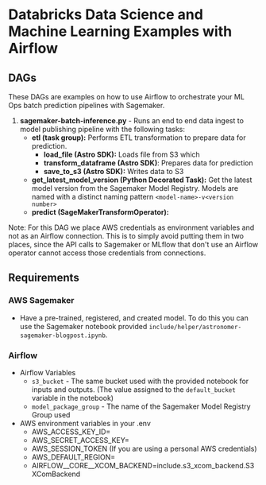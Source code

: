 # Databricks Data Science and Machine Learning Examples with Airflow

## DAGs
These DAGs are examples on how to use Airflow to orchestrate your ML Ops batch prediction pipelines with Sagemaker.

1. **sagemaker-batch-inference.py** - Runs an end to end data ingest to model publishing pipeline with the following tasks:
    - **etl (task group):** Performs ETL transformation to prepare data for prediction.
      - **load_file (Astro SDK):** Loads file from S3 which 
      - **transform_dataframe (Astro SDK)**: Prepares data for prediction
      - **save_to_s3 (Astro SDK):** Writes data to S3
    - **get_latest_model_version (Python Decorated Task):** Get the latest model version from the Sagemaker Model Registry. Models are named with a distinct naming pattern `<model-name>-v<version number>`
    - **predict (SageMakerTransformOperator):** 

Note: For this DAG we place AWS credentials as environment variables and not as an Airflow connection. This is to simply avoid putting them in two places, since the API calls to Sagemaker or MLflow that don't use an Airflow operator cannot access those credentials from connections.



## Requirements

### AWS Sagemaker
  - Have a pre-trained, registered, and created model. To do this you can use the Sagemaker notebook provided `include/helper/astronomer-sagemaker-blogpost.ipynb`.

### Airflow
 - Airflow Variables
    - `s3_bucket` - The same bucket used with the provided notebook for inputs and outputs. (The value assigned to the `default_bucket` variable in the notebook)
    - `model_package_group` - The name of the Sagemaker Model Registry Group used
 - AWS environment variables in your .env 
   - AWS_ACCESS_KEY_ID=<your aws access key id>
   - AWS_SECRET_ACCESS_KEY=<your aws secret access key> 
   - AWS_SESSION_TOKEN (If you are using a personal AWS credentials)
   - AWS_DEFAULT_REGION=<your aws region>
   - AIRFLOW__CORE__XCOM_BACKEND=include.s3_xcom_backend.S3XComBackend